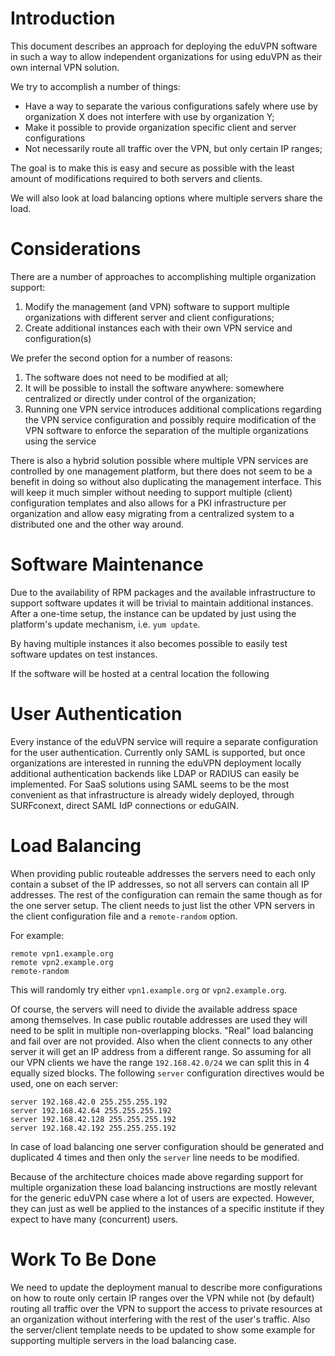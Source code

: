 # Introduction
This document describes an approach for deploying the eduVPN software in such a
way to allow independent organizations for using eduVPN as their own internal
VPN solution.

We try to accomplish a number of things:

- Have a way to separate the various configurations safely where use by
  organization X does not interfere with use by organization Y;
- Make it possible to provide organization specific client and server 
  configurations
- Not necessarily route all traffic over the VPN, but only certain IP ranges;

The goal is to make this is easy and secure as possible with the least amount 
of modifications required to both servers and clients.

We will also look at load balancing options where multiple servers 
share the load. 

# Considerations
There are a number of approaches to accomplishing multiple organization 
support:

1. Modify the management (and VPN) software to support multiple organizations 
   with different server and client configurations;
2. Create additional instances each with their own VPN service and 
   configuration(s)

We prefer the second option for a number of reasons:

1. The software does not need to be modified at all;
2. It will be possible to install the software anywhere: somewhere centralized 
   or directly under control of the organization;
3. Running one VPN service introduces additional complications regarding the 
   VPN service configuration and possibly require modification of the VPN 
   software to enforce the separation of the multiple organizations using the
   service

There is also a hybrid solution possible where multiple VPN services are 
controlled by one management platform, but there does not seem to be a benefit
in doing so without also duplicating the management interface. This will keep 
it much simpler without needing to support multiple (client) configuration
templates and also allows for a PKI infrastructure per organization and allow
easy migrating from a centralized system to a distributed one and the other way
around.

# Software Maintenance
Due to the availability of RPM packages and the available infrastructure to 
support software updates it will be trivial to maintain additional instances. 
After a one-time setup, the instance can be updated by just using the 
platform's update mechanism, i.e. `yum update`.

By having multiple instances it also becomes possible to easily test software 
updates on test instances.

If the software will be hosted at a central location the following 

# User Authentication
Every instance of the eduVPN service will require a separate configuration 
for the user authentication. Currently only SAML is supported, but once 
organizations are interested in running the eduVPN deployment locally 
additional authentication backends like LDAP or RADIUS can easily be 
implemented. For SaaS solutions using SAML seems to be the most convenient as 
that infrastructure is already widely deployed, through SURFconext, direct SAML 
IdP connections or eduGAIN.

# Load Balancing
When providing public routeable addresses the servers need to each only contain
a subset of the IP addresses, so not all servers can contain all IP addresses. 
The rest of the configuration can remain the same though as for the one server
setup. The client needs to just list the other VPN servers in the client 
configuration file and a `remote-random` option.

For example:

    remote vpn1.example.org
    remote vpn2.example.org
    remote-random

This will randomly try either `vpn1.example.org` or `vpn2.example.org`.

Of course, the servers will need to divide the available address space among
themselves. In case public routable addresses are used they will need to be 
split in multiple non-overlapping blocks. "Real" load balancing and fail over
are not provided. Also when the client connects to any other server it will 
get an IP address from a different range. So assuming for all our VPN clients
we have the range `192.168.42.0/24` we can split this in 4 equally sized 
blocks. The following `server` configuration directives would be used, one on
each server:

    server 192.168.42.0 255.255.255.192
    server 192.168.42.64 255.255.255.192
    server 192.168.42.128 255.255.255.192
    server 192.168.42.192 255.255.255.192

In case of load balancing one server configuration should be generated and 
duplicated 4 times and then only the `server` line needs to be modified.

Because of the architecture choices made above regarding support for multiple
organization these load balancing instructions are mostly relevant for the 
generic eduVPN case where a lot of users are expected. However, they can just
as well be applied to the instances of a specific institute if they expect to
have many (concurrent) users.

# Work To Be Done
We need to update the deployment manual to describe more configurations on how
to route only certain IP ranges over the VPN while not (by default) routing
all traffic over the VPN to support the access to private resources at an 
organization without interfering with the rest of the user's traffic. Also the
server/client template needs to be updated to show some example for supporting
multiple servers in the load balancing case.
